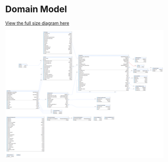 # Domain Model

[View the full size diagram here](files/domain-model.png?raw=true)

![Domain Model](files/domain-model.png)
